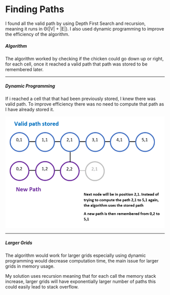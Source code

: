 # Finding Paths
I found all the valid path by using Depth First Search and recursion, meaning it runs in Θ(|V| + |E|). I also used dynamic programming to improve the efficiency of the algorithm.

##### Algorithm
The algorithm worked by checking if the chicken could go down up or right, for each cell, once it reached a valid path that path was stored to be remembered later.
****

##### Dynamic Programming 
If i reached a cell that that had been previously stored, I knew there was valid path. To improve efficiency there was no need to compute that path as I have already stored it.

![Image](https://github.com/YusofBandar/IGN-Code-Foo-2018/blob/master/Challenge%202%20Geomags/More%20Detail/Images/Dynamic-Programming.PNG)

****

##### Larger Grids
The algorithm would work for larger grids especially using dynamic programming would decrease computation time, the main issue for larger grids in memory usage. 

My solution uses recursion meaning that for each call the memory stack increase, larger grids will have exponentially larger number of paths this could easily lead to stack overflow.




























